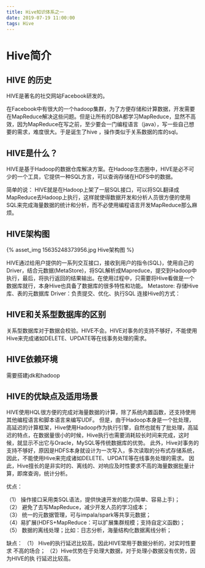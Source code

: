 ```yaml
---
title: Hive知识体系之一
date: 2019-07-19 11:00:00
tags: Hive
---
```



# Hive简介
## HIVE 的历史

HIVE是著名的社交网站Facebook研发的。

<!-- more -->

在Facebook中有很大的一个hadoop集群，为了方便存储和计算数据，开发需要在MapReduce解决这些问题。但是让所有的DBA都学习MapReduce，显然不高效，因为MapReduce在写之前，至少要会一门编程语言（java），写一些自己想要的需求，难度很大。于是诞生了hive ，操作类似于关系数据的库的sql。

## HIVE是什么？

HIVE是基于Hadoop的数据仓库解决方案。在Hadoop生态圈中，HIVE是必不可少的一个工具，它提供一种SQL方言，可以查询存储在HDFS中的数据。

简单的说： HIVE就是在Hadoop上架了一层SQL接口，可以将SQL翻译成MapReduce去Hadoop上执行，这样就使得数据开发和分析人员很方便的使用SQL来完成海量数据的统计和分析，而不必使用编程语言开发MapReduce那么麻烦。

## HIVE架构图
{% asset_img 15635248373956.jpg Hive架构图 %}

HIVE通过给用户提供的一系列交互接口，接收到用户的指令(SQL)，使用自己的Driver，结合元数据(MetaStore)，将SQL解析成Mapreduce，提交到Hadoop中执行，最后，将执行返回的结果输出。在使用过程中，只需要将Hive看做是一个数据库就行，本身Hive也具备了数据库的很多特性和功能。 Metastore: 存储Hive库、表的元数据库 Driver：负责提交、优化、执行SQL 连接Hive的方式：

## HIVE和关系型数据库的区别

关系型数据库对于数据会校验。HIVE不会。HIVE对事务的支持不够好，不能使用Hive来完成诸如DELETE、UPDATE等在线事务处理的需求。

## HIVE依赖环境

需要搭建jdk和hadoop

## HIVE的优缺点及适用场景

HIVE使用HQL很方便的完成对海量数据的计算，除了系统内置函数，还支持使用其他编程语言和脚本语言来编写UDF。 但是，由于Hadoop本身是一个批处理，高延迟的计算框架，Hive使用Hadoop作为执行引擎，自然也就有了批处理，高延迟的特点，在数据量很小的时候，Hive执行也需要消耗较长时间来完成，这时候，就显示不出它与Oracle，MySQL等传统数据库的优势。 此外，Hive对事务的支持不够好，原因是HDFS本身就设计为一次写入，多次读取的分布式存储系统，因此，不能使用Hive来完成诸如DELETE、UPDATE等在线事务处理的需求。 因此，Hive擅长的是非实时的、离线的、对响应及时性要求不高的海量数据批量计算，即席查询，统计分析。

优点：

（1） 操作接口采用类SQL语法，提供快速开发的能力(简单、容易上手)；  
（2） 避免了去写MapReduce，减少开发人员的学习成本；  
（3） 统一的元数据管理，可与impala/spark等共享元数据；  
（4）易扩展(HDFS+MapReduce：可以扩展集群规模；支持自定义函数)；  
（5） 数据的离线处理；比如：日志分析，海量结构化数据离线分析；

缺点：
（1） Hive的执行延迟比较高，因此HIVE常用于数据分析的，对实时性要求 不高的场合；
（2）Hive优势在于处理大数据，对于处理小数据没有优势，因为HIVE的执 行延迟比较高。

